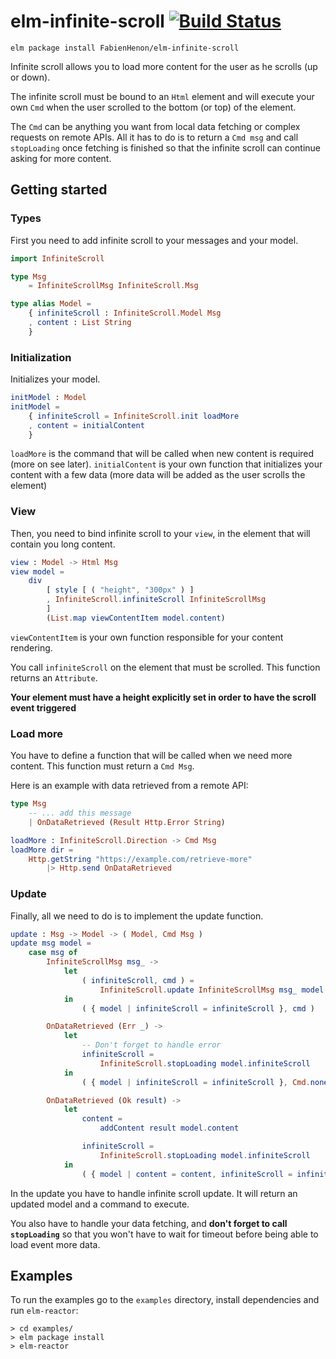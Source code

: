# elm-infinite-scroll [![Build Status](https://travis-ci.org/FabienHenon/elm-infinite-scroll.svg?branch=master)](https://travis-ci.org/FabienHenon/elm-infinite-scroll)

```
elm package install FabienHenon/elm-infinite-scroll
```

Infinite scroll allows you to load more content for the user as he scrolls (up or down).

The infinite scroll must be bound to an `Html` element and will execute your own `Cmd` when the user
scrolled to the bottom (or top) of the element.

The `Cmd` can be anything you want from local data fetching or complex requests on remote APIs.
All it has to do is to return a `Cmd msg` and call `stopLoading` once fetching is finished so that
the infinite scroll can continue asking for more content.

## Getting started

### Types
First you need to add infinite scroll to your messages and your model.

```elm
import InfiniteScroll

type Msg
    = InfiniteScrollMsg InfiniteScroll.Msg

type alias Model =
    { infiniteScroll : InfiniteScroll.Model Msg
    , content : List String
    }
```

### Initialization
Initializes your model.

```elm
initModel : Model
initModel =
    { infiniteScroll = InfiniteScroll.init loadMore
    , content = initialContent
    }
```

`loadMore` is the command that will be called when new content is required (more on see later).
`initialContent` is your own function that initializes your content with a few data (more data will be added as the user scrolls the element)

### View
Then, you need to bind infinite scroll to your `view`, in the element that will contain you long content.

```elm
view : Model -> Html Msg
view model =
    div
        [ style [ ( "height", "300px" ) ]
        , InfiniteScroll.infiniteScroll InfiniteScrollMsg
        ]
        (List.map viewContentItem model.content)
```

`viewContentItem` is your own function responsible for your content rendering.

You call `infiniteScroll` on the element that must be scrolled. This function returns an `Attribute`.

**Your element must have a height explicitly set in order to have the scroll event triggered**

### Load more
You have to define a function that will be called when we need more content. This function must return a `Cmd Msg`.

Here is an example with data retrieved from a remote API:

```elm
type Msg
    -- ... add this message
    | OnDataRetrieved (Result Http.Error String)

loadMore : InfiniteScroll.Direction -> Cmd Msg
loadMore dir =
    Http.getString "https://example.com/retrieve-more"
        |> Http.send OnDataRetrieved
```

### Update
Finally, all we need to do is to implement the update function.

```elm
update : Msg -> Model -> ( Model, Cmd Msg )
update msg model =
    case msg of
        InfiniteScrollMsg msg_ ->
            let
                ( infiniteScroll, cmd ) =
                    InfiniteScroll.update InfiniteScrollMsg msg_ model.infiniteScroll
            in
                ( { model | infiniteScroll = infiniteScroll }, cmd )

        OnDataRetrieved (Err _) ->
            let
                -- Don't forget to handle error
                infiniteScroll =
                    InfiniteScroll.stopLoading model.infiniteScroll
            in
                ( { model | infiniteScroll = infiniteScroll }, Cmd.none )

        OnDataRetrieved (Ok result) ->
            let
                content =
                    addContent result model.content

                infiniteScroll =
                    InfiniteScroll.stopLoading model.infiniteScroll
            in
                ( { model | content = content, infiniteScroll = infiniteScroll }, Cmd.none )
```

In the update you have to handle infinite scroll update. It will return an updated model and a command to execute.

You also have to handle your data fetching, and **don't forget to call `stopLoading`** so that you won't have to wait for timeout before being able to load event more data.

## Examples

To run the examples go to the `examples` directory, install dependencies and run `elm-reactor`:

```
> cd examples/
> elm package install
> elm-reactor
```
